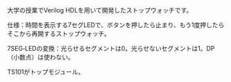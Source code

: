 大学の授業でVerilog HDLを用いて開発したストップウォッチです。

仕様：時間を表示する7セグLEDで、ボタンを押したら止まり、もう1度押したらそこから再開するストップウォッチ。

7SEG‐LEDの変換：光らせるセグメントは0。光らせないセグメントは1。DP（小数点）は使わない。

TS101がトップモジュール。
